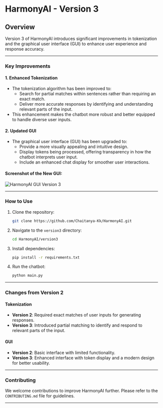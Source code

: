 # HarmonyAI - Version 3

## Overview
Version 3 of HarmonyAI introduces significant improvements in tokenization and the graphical user interface (GUI) to enhance user experience and response accuracy.

---

### Key Improvements

#### 1. Enhanced Tokenization
- The tokenization algorithm has been improved to:
  - Search for partial matches within sentences rather than requiring an exact match.
  - Deliver more accurate responses by identifying and understanding relevant parts of the input.
- This enhancement makes the chatbot more robust and better equipped to handle diverse user inputs.

#### 2. Updated GUI
- The graphical user interface (GUI) has been upgraded to:
  - Provide a more visually appealing and intuitive design.
  - Display tokens being processed, offering transparency in how the chatbot interprets user input.
  - Include an enhanced chat display for smoother user interactions.

#### Screenshot of the New GUI:
![HarmonyAI GUI Version 3](https://drive.google.com/file/d/1sV2L2a9ufEcQZqXMEUj140-qzo2koMa-/view?usp=sharing)

---

### How to Use
1. Clone the repository:
   ```bash
   git clone https://github.com/Chaitanya-Kk/HarmonyAI.git
   ```

2. Navigate to the `version3` directory:
   ```bash
   cd HarmonyAI/version3
   ```

3. Install dependencies:
   ```bash
   pip install -r requirements.txt
   ```

4. Run the chatbot:
   ```bash
   python main.py
   ```

---

### Changes from Version 2

#### Tokenization
- **Version 2**: Required exact matches of user inputs for generating responses.
- **Version 3**: Introduced partial matching to identify and respond to relevant parts of the input.

#### GUI
- **Version 2**: Basic interface with limited functionality.
- **Version 3**: Enhanced interface with token display and a modern design for better usability.

---

### Contributing
We welcome contributions to improve HarmonyAI further. Please refer to the `CONTRIBUTING.md` file for guidelines.

---



